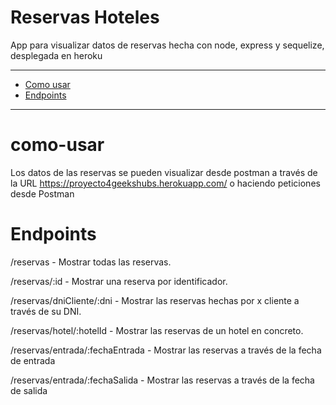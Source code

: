 # Reservas Hoteles

App para visualizar datos de reservas hecha con node, express y sequelize, desplegada en heroku

---------------------------------------

- [Como usar](#como-usar)
- [Endpoints](#endpoints)


-----------------------------

# como-usar

Los datos de las reservas se pueden visualizar desde postman a través de la URL https://proyecto4geekshubs.herokuapp.com/ o haciendo peticiones desde Postman


# Endpoints

/reservas - Mostrar todas las reservas.

/reservas/:id - Mostrar una reserva por identificador.

/reservas/dniCliente/:dni - Mostrar las reservas hechas por x cliente a través de su DNI.

/reservas/hotel/:hotelId - Mostrar las reservas de un hotel en concreto.

/reservas/entrada/:fechaEntrada - Mostrar las reservas a través de la fecha de entrada  

/reservas/entrada/:fechaSalida - Mostrar las reservas a través de la fecha de salida

